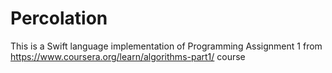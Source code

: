 # Percolation

This is a Swift language implementation of Programming Assignment 1 from https://www.coursera.org/learn/algorithms-part1/ course

